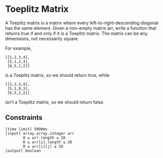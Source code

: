 # Toeplitz Matrix

A Toeplitz matrix is a matrix where every left-to-right-descending diagonal has the same element. 
Given a non-empty matrix arr, write a function that returns true if and only if it is a Toeplitz matrix. 
The matrix can be any dimensions, not necessarily square.

For example,
```
[[1,2,3,4],
 [5,1,2,3],
 [6,5,1,2]]
```
is a Toeplitz matrix, so we should return true, while
```
[[1,2,3,4],
 [5,1,9,3],
 [6,5,1,2]]
```
isn’t a Toeplitz matrix, so we should return false.

## Constraints
```
[time limit] 5000ms
[input] array.array.integer arr
        0 ≤ arr.length ≤ 20
        0 ≤ arr[i].length ≤ 20
        0 ≤ arr[i][j] ≤ 20
[output] boolean
```
